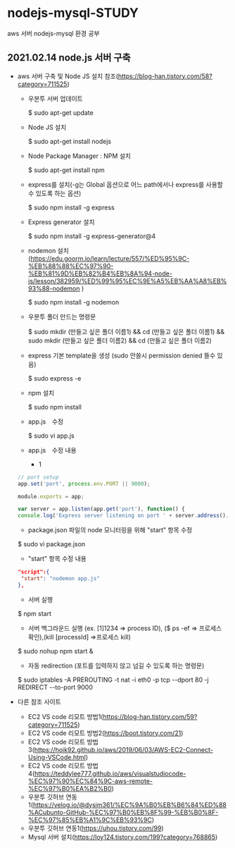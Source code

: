 # nodejs-mysql-STUDY
aws 서버 nodejs-mysql 환경 공부

## 2021.02.14 node.js 서버 구축
+ aws 서버 구축 및 Node JS 설치 참조(https://blog-han.tistory.com/58?category=711525)
     + 우분투 서버 업데이트 
     
        $ sudo apt-get update
     
     + Node JS 설치
     
        $ sudo apt-get install nodejs
        
     + Node Package Manager : NPM 설치
        
        $ sudo apt-get install npm
        
     + express를 설치(-g는 Global 옵션으로 어느 path에서나 express를 사용할 수 있도록 하는 옵션)
        
        $ sudo npm install -g express     
        
     + Express generator 설치
     
        $ sudo npm install -g express-generator@4
        
     + nodemon 설치 (https://edu.goorm.io/learn/lecture/557/%ED%95%9C-%EB%88%88%EC%97%90-%EB%81%9D%EB%82%B4%EB%8A%94-node-js/lesson/382959/%ED%99%95%EC%9E%A5%EB%AA%A8%EB%93%88-nodemon
     )
        
        $ sudo npm install -g nodemon
        
     + 우분투 폴더 만드는 명령문
        
        $ sudo mkdir (만들고 싶은 폴더 이름1) && cd (만들고 싶은 폴더 이름1) && sudo mkdir (만들고 싶은 폴더 이름2) && cd (만들고 싶은 폴더 이름2)
        
     + express 기본 template을 생성 (sudo 안쓸시 permission denied 뜰수 있음)
     
        $ sudo express -e  
        
     + npm 설치
        
        $  sudo npm install
               
     + app.js　수정 
     	
        $ sudo vi app.js
	       
     + app.js　수정 내용
     
     	+ 1
	```javascript
	// port setup
	app.set('port', process.env.PORT || 9000);
	
	module.exports = app;
	
	var server = app.listen(app.get('port'), function() {  
	console.log('Express server listening on port ' + server.address().port); 
	```
	
     + package.json 파일의 node 모니터링을 위해 "start" 항목 수정	
     	
	 $ sudo vi package.json
	
     + "start" 항목 수정 내용
     	 
	 ```json
	 "script":{
  	  "start": "nodemon app.js"
	 },
	 ```

     + 서버 실행	
     	
	 $ npm start
	 
     + 서버 백그라운드 실행 (ex. [1]1234 => process ID), ($ ps -ef => 프로세스 확인),(kill [processId] =>프로세스 kill)
     	
	 $ sudo nohup npm start &
	 
     + 자동 redirection (포트를 입력하지 않고 넘길 수 있도록 하는 명령문)
     	 
	 $ sudo iptables -A PREROUTING -t nat -i eth0 -p tcp --dport 80 -j REDIRECT --to-port 9000

+ 다른 참조 사이트
	+ EC2 VS code 리모트 방법1(https://blog-han.tistory.com/59?category=711525)
	+ EC2 VS code 리모트 방법2(https://boot.tistory.com/21)
	+ EC2 VS code 리모트 방법3(https://hoik92.github.io/aws/2019/06/03/AWS-EC2-Connect-Using-VSCode.html)
	+ EC2 VS code 리모트 방법4(https://teddylee777.github.io/aws/visualstudiocode-%EC%97%90%EC%84%9C-aws-remote-%EC%97%B0%EA%B2%B0)
	+ 우분투 깃허브 연동1(https://velog.io/@dysim361/%EC%9A%B0%EB%B6%84%ED%88%ACubunto-GitHub-%EC%97%B0%EB%8F%99-%EB%B0%8F-%EC%97%85%EB%A1%9C%EB%93%9C)
	+ 우분투 깃허브 연동1(https://uhou.tistory.com/99)
	+ Mysql 서버 설치(https://loy124.tistory.com/199?category=768865)
	
